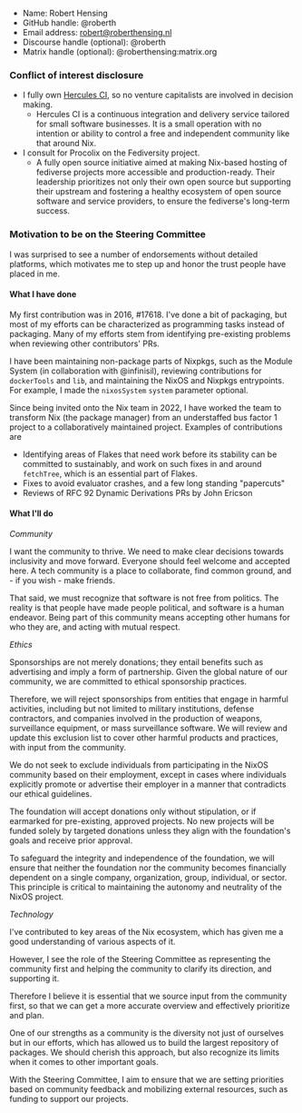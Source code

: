 - Name: Robert Hensing
- GitHub handle: @roberth
- Email address: robert@roberthensing.nl
- Discourse handle (optional): @roberth
- Matrix handle (optional): @roberthensing:matrix.org

### Conflict of interest disclosure

- I fully own [Hercules CI](https://hercules-ci.com), so no venture capitalists are involved in decision making.
  - Hercules CI is a continuous integration and delivery service tailored for small software businesses. It is a small operation with no intention or ability to control a free and independent community like that around Nix.
- I consult for Procolix on the Fediversity project.
  - A fully open source initiative aimed at making Nix-based hosting of fediverse projects more accessible and production-ready. Their leadership prioritizes not only their own open source but supporting their upstream and fostering a healthy ecosystem of open source software and service providers, to ensure the fediverse's long-term success.

### Motivation to be on the Steering Committee

I was surprised to see a number of endorsements without detailed platforms, which motivates me to step up and honor the trust people have placed in me.

#### What I have done

My first contribution was in 2016, #17618. I've done a bit of packaging, but most of my efforts can be characterized as programming tasks instead of packaging.
Many of my efforts stem from identifying pre-existing problems when reviewing other contributors' PRs.

I have been maintaining non-package parts of Nixpkgs, such as the Module System (in collaboration with @infinisil), reviewing contributions for `dockerTools` and `lib`, and maintaining the NixOS and Nixpkgs entrypoints. For example, I made the `nixosSystem` `system` parameter optional.

Since being invited onto the Nix team in 2022, I have worked the team to transform Nix (the package manager) from an understaffed bus factor 1 project to a collaboratively maintained project. Examples of contributions are
  - Identifying areas of Flakes that need work before its stability can be committed to sustainably, and work on such fixes in and around `fetchTree`, which is an essential part of Flakes.
  - Fixes to avoid evaluator crashes, and a few long standing "papercuts"
  - Reviews of RFC 92 Dynamic Derivations PRs by John Ericson

#### What I'll do

*Community*

I want the community to thrive. We need to make clear decisions towards inclusivity and move forward. Everyone should feel welcome and accepted here. A tech community is a place to collaborate, find common ground, and - if you wish - make friends.

That said, we must recognize that software is not free from politics. The reality is that people have made people political, and software is a human endeavor.
Being part of this community means accepting other humans for who they are, and acting with mutual respect.

*Ethics*

Sponsorships are not merely donations; they entail benefits such as advertising and imply a form of partnership. Given the global nature of our community, we are committed to ethical sponsorship practices.

Therefore, we will reject sponsorships from entities that engage in harmful activities, including but not limited to military institutions, defense contractors, and companies involved in the production of weapons, surveillance equipment, or mass surveillance software. We will review and update this exclusion list to cover other harmful products and practices, with input from the community.

We do not seek to exclude individuals from participating in the NixOS community based on their employment, except in cases where individuals explicitly promote or advertise their employer in a manner that contradicts our ethical guidelines.

The foundation will accept donations only without stipulation, or if earmarked for pre-existing, approved projects. No new projects will be funded solely by targeted donations unless they align with the foundation's goals and receive prior approval.

To safeguard the integrity and independence of the foundation, we will ensure that neither the foundation nor the community becomes financially dependent on a single company, organization, group, individual, or sector. This principle is critical to maintaining the autonomy and neutrality of the NixOS project.

*Technology*

I've contributed to key areas of the Nix ecosystem, which has given me a good understanding of various aspects of it.

However, I see the role of the Steering Committee as representing the community first and helping the community to clarify its direction, and supporting it.

Therefore I believe it is essential that we source input from the community first, so that we can get a more accurate overview and effectively prioritize and plan.

One of our strengths as a community is the diversity not just of ourselves but in our efforts, which has allowed us to build the largest repository of packages. We should cherish this approach, but also recognize its limits when it comes to other important goals.

With the Steering Committee, I aim to ensure that we are setting priorities based on community feedback and mobilizing external resources, such as funding to support our projects.

